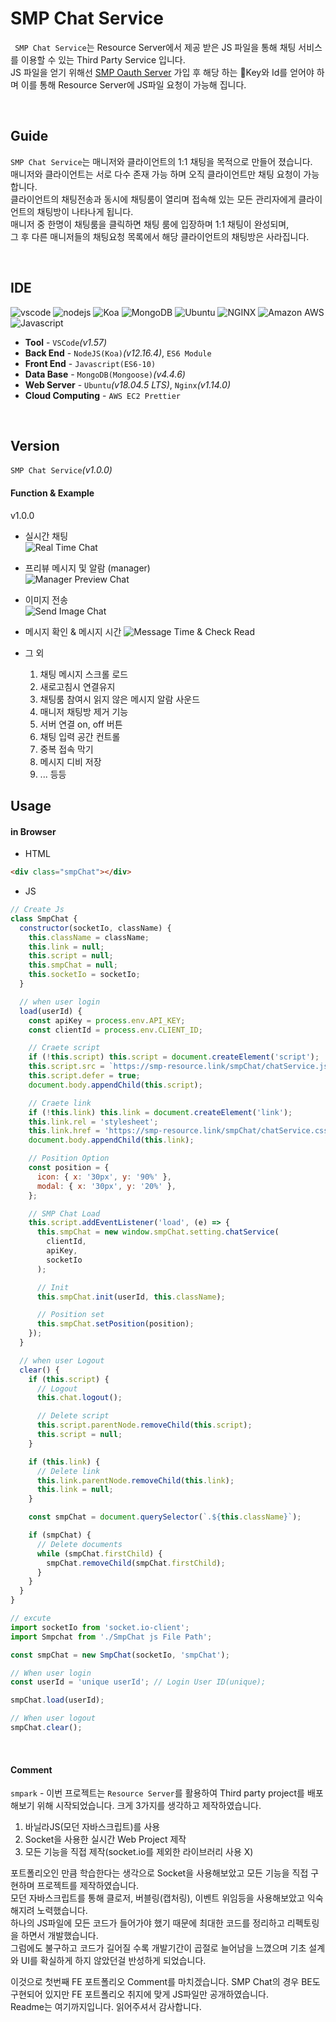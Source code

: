 # SMP Chat Service

` SMP Chat Service`는 Resource Server에서 제공 받은 JS 파일을 통해 채팅 서비스를 이용할 수 있는 Third Party Service 입니다.  
JS 파일을 얻기 위해선 [SMP Oauth Server](https://smp-oauth.link) 가입 후 해당 하는 🔑Key와 Id를 얻어야 하며 이를 통해 Resource Server에 JS파일 요청이 가능해 집니다.

<br>

## Guide

`SMP Chat Service`는 매니저와 클라이언트의 1:1 채팅을 목적으로 만들어 졌습니다.  
매니저와 클라이언트는 서로 다수 존재 가능 하며 오직 클라이언트만 채팅 요청이 가능합니다.  
클라이언트의 채팅전송과 동시에 채팅룸이 열리며 접속해 있는 모든 관리자에게 클라이언트의 채팅방이 나타나게 됩니다.  
매니저 중 한명이 채팅룸을 클릭하면 채팅 룸에 입장하며 1:1 채팅이 완성되며,  
그 후 다른 매니저들의 채팅요청 목록에서 해당 클라이언트의 채팅방은 사라집니다.

<br>

## IDE

<img alt="vscode" src ="https://img.shields.io/badge/VSCode-v1.57-007ACC.svg?&flat&logo=appveyor&logo=VisualStudioCode&logoColor=white"/> <img alt="nodejs" src ="https://img.shields.io/badge/NodeJS-v12.16.4- 339933.svg?&flat&logo=appveyor&logo=Node.js&logoColor=white"/> <img alt="Koa" src ="https://img.shields.io/badge/Koa-v2.13.1-012169.svg?&flat&logo=appveyor&logo=Koa&logoColor=white"/> <img alt="MongoDB" src ="https://img.shields.io/badge/MongoDB-v4.4.6-47A248.svg?&flat&logo=appveyor&logo=MongoDB&logoColor=white"/> <img alt="Ubuntu" src ="https://img.shields.io/badge/Ubuntu-v18.04.5 LTS-E95420.svg?&flat&logo=appveyor&logo=Ubuntu&logoColor=white"/> <img alt="NGINX" src ="https://img.shields.io/badge/Nginx-v1.14.0-009639.svg?&flat&logo=appveyor&logo=NGINX&logoColor=white"/> <img alt="Amazon AWS" src ="https://img.shields.io/badge/AWS-EC2 Prettier-232F3E.svg?&flat&logo=appveyor&logo=AmazonAWS&logoColor=white"/> <img alt="Javascript" src ="https://img.shields.io/badge/Javascript-ES10-EFD81C.svg?&flat&logo=appveyor&logo=Javascript&logoColor=white"/>

- **Tool** - `VSCode`_(v1.57)_
- **Back End** - `NodeJS(Koa)`_(v12.16.4)_, `ES6 Module`
- **Front End** - `Javascript(ES6-10)`
- **Data Base** - `MongoDB(Mongoose)`_(v4.4.6)_
- **Web Server** - `Ubuntu`_(v18.04.5 LTS)_, `Nginx`_(v1.14.0)_
- **Cloud Computing** - `AWS EC2 Prettier`

<br>

## Version

`SMP Chat Service`_(v1.0.0)_

#### Function & Example

v1.0.0

- 실시간 채팅  
  <img src="src/public/image/realtime.gif" alt='Real Time Chat'>

- 프리뷰 메시지 및 알람 (manager)  
  <img src="src/public/image/preview.gif" alt='Manager Preview Chat'>

- 이미지 전송  
  <img src="src/public/image/image.gif" alt='Send Image Chat'>

- 메시지 확인 & 메시지 시간
  <img src="src/public/image/time&read.png" alt='Message Time & Check Read'>

- 그 외
  1. 채팅 메시지 스크롤 로드
  2. 새로고침시 연결유지
  3. 채팅룸 참여시 읽지 않은 메시지 알람 사운드
  4. 매니저 채팅방 제거 기능
  5. 서버 연결 on, off 버튼
  6. 채팅 입력 공간 컨트롤
  7. 중복 접속 막기
  8. 메시지 디비 저장
  9. ... 등등
     <br>

## Usage

#### in Browser

- HTML

```html
<div class="smpChat"></div>
```

- JS

```javascript
// Create Js
class SmpChat {
  constructor(socketIo, className) {
    this.className = className;
    this.link = null;
    this.script = null;
    this.smpChat = null;
    this.socketIo = socketIo;
  }

  // when user login
  load(userId) {
    const apiKey = process.env.API_KEY;
    const clientId = process.env.CLIENT_ID;

    // Craete script
    if (!this.script) this.script = document.createElement('script');
    this.script.src = `https://smp-resource.link/smpChat/chatService.js?CLIENTID=${clientId}`;
    this.script.defer = true;
    document.body.appendChild(this.script);

    // Craete link
    if (!this.link) this.link = document.createElement('link');
    this.link.rel = 'stylesheet';
    this.link.href = 'https://smp-resource.link/smpChat/chatService.css';
    document.body.appendChild(this.link);

    // Position Option
    const position = {
      icon: { x: '30px', y: '90%' },
      modal: { x: '30px', y: '20%' },
    };

    // SMP Chat Load
    this.script.addEventListener('load', (e) => {
      this.smpChat = new window.smpChat.setting.chatService(
        clientId,
        apiKey,
        socketIo
      );

      // Init
      this.smpChat.init(userId, this.className);

      // Position set
      this.smpChat.setPosition(position);
    });
  }

  // when user Logout
  clear() {
    if (this.script) {
      // Logout
      this.chat.logout();

      // Delete script
      this.script.parentNode.removeChild(this.script);
      this.script = null;
    }

    if (this.link) {
      // Delete link
      this.link.parentNode.removeChild(this.link);
      this.link = null;
    }

    const smpChat = document.querySelector(`.${this.className}`);

    if (smpChat) {
      // Delete documents
      while (smpChat.firstChild) {
        smpChat.removeChild(smpChat.firstChild);
      }
    }
  }
}
```

```javascript
// excute
import socketIo from 'socket.io-client';
import Smpchat from './SmpChat js File Path';

const smpChat = new SmpChat(socketIo, 'smpChat');

// When user login
const userId = 'unique userId'; // Login User ID(unique);

smpChat.load(userId);

// When user logout
smpChat.clear();
```

<br>

#### Comment

`smpark` - 이번 프로젝트는 `Resource Server`를 활용하여 Third party project를 배포해보기 위해 시작되었습니다. 크게 3가지를 생각하고 제작하였습니다.

1. 바닐라JS(모던 자바스크립트)를 사용
2. Socket을 사용한 실시간 Web Project 제작
3. 모든 기능을 직접 제작(socket.io를 제외한 라이브러리 사용 X)

포트폴리오인 만큼 학습한다는 생각으로 Socket을 사용해보았고 모든 기능을 직접 구현하며 프로젝트를 제작하였습니다.    
모던 자바스크립트를 통해 클로저, 버블링(캡처링), 이벤트 위임등을 사용해보았고 익숙해지려 노력했습니다.   
하나의 JS파일에 모든 코드가 들어가야 했기 때문에 최대한 코드를 정리하고 리펙토링을 하면서 개발했습니다.   
그럼에도 불구하고 코드가 길어질 수록 개발기간이 곱절로 늘어남을 느꼈으며 기초 설계와 UI를 확실하게 하지 않았던걸 반성하게 되었습니다.    

이것으로 첫번째 FE 포트폴리오 Comment를 마치겠습니다. SMP Chat의 경우 BE도 구현되어 있지만 FE 포트폴리오 취지에 맞게 JS파일만 공개하였습니다.   
Readme는 여기까지입니다. 읽어주셔서 감사합니다.
